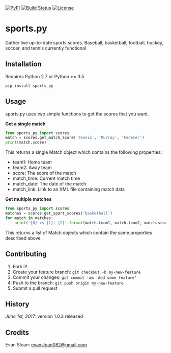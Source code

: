[![PyPI](https://img.shields.io/pypi/v/sports.py.svg)](https://pypi.python.org/pypi/sports.py/)
[![Build Status](https://travis-ci.org/evansloan082/sports.py.svg?branch=master)](https://travis-ci.org/evansloan082/sports.py)
[![License](https://img.shields.io/github/license/evansloan082/sports.py.svg)](https://github.com/evansloan082/sports.py/blob/master/LICENSE)


# sports.py
Gather live up-to-date sports scores. Baseball, basketball, football, hockey, soccer, and tennis currently functional
## Installation
Requires Python 2.7 or Python >= 3.5

`pip install sports_py`
## Usage

sports.py uses two simple functions to get the scores that you want.
 
**Get a single match**

```python
from sports_py import scores
match = scores.get_match_score('tennis', 'Murray', 'Federer')
print(match.score)
```

This returns a single Match object which contains the following properties:
- team1: Home team
- team2: Away team
- score: The score of the match
- match_time: Current match time
- match_date: The date of the match
- match_link: Link to an XML file containing match data

**Get multiple matches**
```python
from sports_py import scores
matches = scores.get_sport_scores('basketball')
for match in matches:
    print('{0} vs {1}: {2}'.format(match.team1, match.team2, match.score))
```

This returns a list of Match objects which contain the same properties described above

## Contributing
1. Fork it!
2. Create your feature branch: `git checkout -b my-new-feature`
3. Commit your changes: `git commit -am 'Add some feature'`
4. Push to the branch: `git push origin my-new-feature`
5. Submit a pull request
## History
*June 1st, 2017:* version 1.0.3 released
## Credits
Evan Sloan: evansloan082@gmail.com
